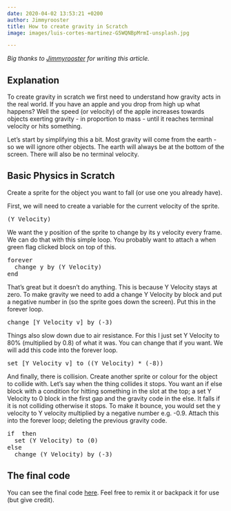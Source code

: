 ```yaml
---
date: 2020-04-02 13:53:21 +0200
author: Jimmyrooster
title: How to create gravity in Scratch
image: images/luis-cortes-martinez-G5WQNBpMrmI-unsplash.jpg

---
```

_Big thanks to_ [_Jimmyrooster_]() _for writing this article._

## Explanation

To create gravity in scratch we first need to understand how gravity acts in the real world. If you have an apple and you drop from high up what happens? Well the speed (or velocity) of the apple increases towards objects exerting gravity - in proportion to mass - until it reaches terminal velocity or hits something.

Let’s start by simplifying this a bit. Most gravity will come from the earth - so we will ignore other objects. The earth will always be at the bottom of the screen. There will also be no terminal velocity.

## Basic Physics in Scratch

Create a sprite for the object you want to fall (or use one you already have).

First, we will need to create a variable for the current velocity of the sprite.
<pre class="ScratchBlocks">
(Y Velocity)
</pre>

We want the y position of the sprite to change by its y velocity every frame. We can do that with this simple loop. You probably want to attach a when green flag clicked block on top of this.
<pre class="ScratchBlocks">
forever
  change y by (Y Velocity)
end
</pre>

That’s great but it doesn’t do anything. This is because Y Velocity stays at zero. To make gravity we need to add a change Y Velocity by block and put a negative number in (so the sprite goes down the screen). Put this in the forever loop.
<pre class="ScratchBlocks">
change [Y Velocity v] by (-3)
</pre>

Things also slow down due to air resistance. For this I just set Y Velocity to 80% (multiplied by 0.8) of what it was. You can change that if you want. We will add this code into the forever loop.
<pre class="ScratchBlocks">
set [Y Velocity v] to ((Y Velocity) * (-8))
</pre>

And finally, there is collision. Create another sprite or colour for the object to collide with.
Let’s say when the thing collides it stops. You want an if else block with a condition for hitting something in the slot at the top; a set Y Velocity to 0 block in the first gap and the gravity code in the else. It falls if it is not colliding otherwise it stops. To make it bounce, you would set the y velocity to Y velocity multiplied by a negative number e.g. -0.9.
Attach this into the forever loop; deleting the previous gravity code.
<pre class="ScratchBlocks">
if <touching color [#b7ff03] ?> then
  set (Y Velocity) to (0)
else
  change (Y Velocity) by (-3)
</pre>

## The final code
You can see the final code <a href="https://scratch.mit.edu/projects/382036051/">here</a>. Feel free to remix it or backpack it for use (but give credit).